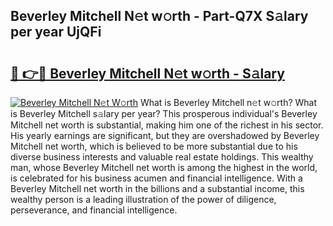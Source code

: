 ## Beverley Mitchell N𝚎t w𝚘rth - Part-Q7X S𝚊lary per year UjQFi

# <h2><a href="http://gc1ihq.nevu.top/?p=Beverley+Mitchell">🔗 👉🔴 Beverley Mitchell N𝚎t w𝚘rth - S𝚊lary</a></h2>

[![Beverley Mitchell N𝚎t W𝚘rth](https://i.imgur.com/Oavwk0R.jpeg)](http://gc1ihq.nevu.top/?p=Beverley+Mitchell)
What is Beverley Mitchell n𝚎t w𝚘rth? What is Beverley Mitchell s𝚊lary per year?
This prosperous individual's Beverley Mitchell net worth is substantial, making him one of the richest in his sector. His yearly earnings are significant, but they are overshadowed by Beverley Mitchell net worth, which is believed to be more substantial due to his diverse business interests and valuable real estate holdings. This wealthy man, whose Beverley Mitchell net worth is among the highest in the world, is celebrated for his business acumen and financial intelligence. With a Beverley Mitchell net worth in the billions and a substantial income, this wealthy person is a leading illustration of the power of diligence, perseverance, and financial intelligence.
